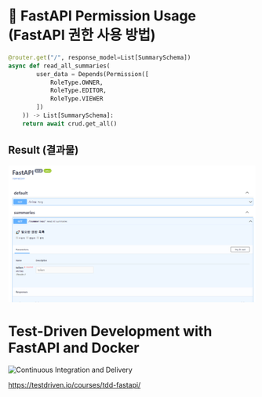 # 🚀 FastAPI Permission Usage (FastAPI 권한 사용 방법)
```python
@router.get("/", response_model=List[SummarySchema])
async def read_all_summaries(
        user_data = Depends(Permission([
            RoleType.OWNER,
            RoleType.EDITOR,
            RoleType.VIEWER
        ])
    )) -> List[SummarySchema]:
    return await crud.get_all()
```

## Result (결과물)
![img](/images/screenshot.png)


# Test-Driven Development with FastAPI and Docker

![Continuous Integration and Delivery](https://github.com/testdrivenio/fastapi-tdd-docker/workflows/Continuous%20Integration%20and%20Delivery/badge.svg?branch=main)

https://testdriven.io/courses/tdd-fastapi/
